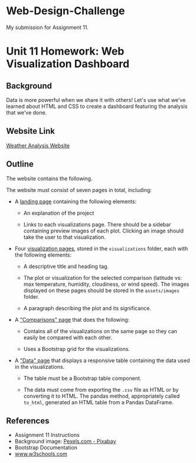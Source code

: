 # Web-Design-Challenge
My submission for Assignment 11.

# Unit 11 Homework: Web Visualization Dashboard 

## Background

Data is more powerful when we share it with others! Let's use what we've learned about HTML and CSS to create a dashboard featuring the analysis that we've done.

## Website Link

[Weather Analysis Website](https://jonkwiatkowski.github.io/Web-Design-Challenge/)

## Outline

The website contains the following. 

The website must consist of seven pages in total, including:

* A [landing page](#landing-page) containing the following elements:

  * An explanation of the project

  * Links to each visualizations page. There should be a sidebar containing preview images of each plot. Clicking an image should take the user to that visualization.

* Four [visualization pages](#visualization-pages), stored in the `visualizations` folder, each with the following elements:

  * A descriptive title and heading tag.

  * The plot or visualization for the selected comparison (latitude vs: max temperature, humidity, cloudiness, or wind speed). The images displayed on these pages should be stored in the `assets/images` folder.

  * A paragraph describing the plot and its significance.

* A ["Comparisons" page](#comparisons-page) that does the following:

  * Contains all of the visualizations on the same page so they can easily be compared with each other.

  * Uses a Bootstrap grid for the visualizations.

* A ["Data" page](#data-page) that displays a responsive table containing the data used in the visualizations.

  * The table must be a Bootstrap table component. 

  * The data must come from exporting the `.csv` file as HTML or by converting it to HTML. The pandas method, appropriately called `to_html`, generated an HTML table from a Pandas DataFrame. 


## References

* Assignment 11 Instructions
* Background image: [Pexels.com - Pixabay](https://images.pexels.com/photos/158163/clouds-cloudporn-weather-lookup-158163.jpeg?auto=compress&cs=tinysrgb&w=1260&h=750&dpr=2)
* Bootstrap Documentation
* www.w3schools.com
